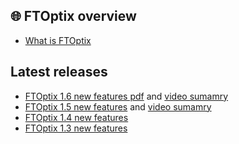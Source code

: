 ## 🌐 FTOptix overview

- [What is FTOptix](https://github.com/massimovar/LearningFTOptix/blob/main/pdf/FTOpti_Overview.pdf)

## Latest releases
  - [FTOptix 1.6 new features pdf](https://github.com/massimovar/LearningFTOptix/blob/main/pdf/FTOptix%20v1.6.pdf) and [video sumamry](https://ra.seismic.com/Link/Content/DCpJBmH9hTBV287CQ7389D42hHpV)
  - [FTOptix 1.5 new features](https://github.com/massimovar/LearningFTOptix/blob/main/pdf/FTOptix%20v1.5.pdf) and [video sumamry](https://ra.seismic.com/Link/Content/DCqDh9bbTRTVqGCHjFMXMM69CDmG)
  - [FTOptix 1.4 new features](https://github.com/massimovar/LearningFTOptix/blob/main/pdf/FTOptix%20v1.4.pdf)
  - [FTOptix 1.3 new features](https://github.com/massimovar/LearningFTOptix/blob/main/pdf/FTOptix%20v1.3.pdf)

